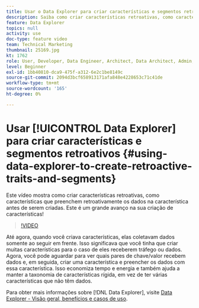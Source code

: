 ```yaml
---
title: Usar o Data Explorer para criar características e segmentos retroativos
description: Saiba como criar características retroativas, como características que preenchem retroativamente os dados na característica antes de serem criadas. Este é um grande avanço na sua criação de características!
feature: Data Explorer
topics: null
activity: use
doc-type: feature video
team: Technical Marketing
thumbnail: 25169.jpg
kt: 1762
role: User, Developer, Data Engineer, Architect, Data Architect, Admin, Leader
level: Beginner
exl-id: 1bb40810-dca9-475f-a312-6e2c1be8149c
source-git-commit: 2094d3bcf658913171afa848e4228653c71c41de
workflow-type: tm+mt
source-wordcount: '165'
ht-degree: 0%

---
```


# Usar [!UICONTROL Data Explorer] para criar características e segmentos retroativos {#using-data-explorer-to-create-retroactive-traits-and-segments}

Este vídeo mostra como criar características retroativas, como características que preenchem retroativamente os dados na característica antes de serem criadas. Este é um grande avanço na sua criação de características!

>[!VIDEO](https://video.tv.adobe.com/v/25169/?quality=12)

Até agora, quando você criava características, elas coletavam dados somente ao seguir em frente. Isso significava que você tinha que criar muitas características para o caso de eles receberem tráfego ou dados. Agora, você pode aguardar para ver quais pares de chave/valor recebem dados e, em seguida, criar uma característica e preencher os dados com essa característica. Isso economiza tempo e energia e também ajuda a manter a taxonomia de características rígida, em vez de ter várias características que não têm dados.

Para obter mais informações sobre [!DNL Data Explorer], visite [Data Explorer - Visão geral, benefícios e casos de uso](https://experiencecloud.adobe.com/resources/help/pt_BR/aam/data-explorer.html).
